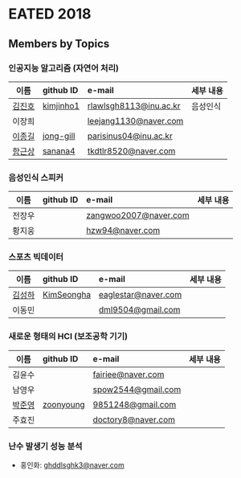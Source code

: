 # EATED 2018

## Members by Topics

### 인공지능 알고리즘 (자연어 처리)
| 이름         | github ID | e-mail          | 세부 내용 |
| :-------------: | :------------- | :------------- | :----- |
| [김진호](https://github.com/kimjinho1)  | [kimjinho1](https://github.com/kimjinho1) | rlawlsgh8113@inu.ac.kr |  음성인식 |
| 이장희      |      | leejang1130@naver.com    |     | 
| [이종길](https://github.com/jong-gill) | [jong-gill](https://github.com/jong-gill)   |  parisinus04@inu.ac.kr     |   |
| [함근상](https://github.com/sanana4) | [sanana4](https://github.com/sanana4) |  tkdtlr8520@naver.com | | 



### 음성인식 스피커
| 이름         | github ID | e-mail          | 세부 내용 |
| :-------------: | :------------- | :------------- | :----- |
| 전장우 | | zangwoo2007@naver.com | | 
| 황지웅 | | hzw94@naver.com |  |


### 스포츠 빅데이터
| 이름         | github ID | e-mail          | 세부 내용 |
| :-------------: | :------------- | :------------- | :----- |
| [김성하](https://github.com/KimSeongha)|  [KimSeongha](https://github.com/KimSeongha)  | eaglestar@naver.com | | 
| 이동민 | | dml9504@gmail.com | |


### 새로운 형태의 HCI (보조공학 기기)
| 이름         | github ID | e-mail          | 세부 내용 |
| :-------------: | :------------- | :------------- | :----- |
| 김윤수 | | fairiee@naver.com | | 
| 남영우 | | spow2544@gmail.com | | 
| [박준영](https://github.com/zoonyoung) | [zoonyoung](https://github.com/zoonyoung) | 9851248@gmail.com | |
| 주효진 | | doctory8@naver.com | |
 
 
### 난수 발생기 성능 분석
 * 홍인화: ghddlsghk3@naver.com
